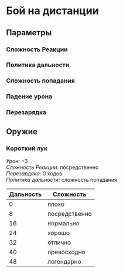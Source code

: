 # Бой на дистанции

## Параметры
### Сложность Реакции

### Политика дальности

### Сложность попадания

### Падение урона

### Перезарядка

## Оружие

### Короткий лук

_Урон:_ +3  
_Сложность Реакции_: посредственно  
_Перезардяка_: 0 ходов  
_Политика дальности_: сложность попадания

| Дальность | Сложность |
| --- | --- |
| 0 | плохо |
| 8 | посредственно |
| 16 | нормально |
| 24 | хорошо |
| 32 | отлично |
| 40 | превосходно |
| 48 | легендарно |

